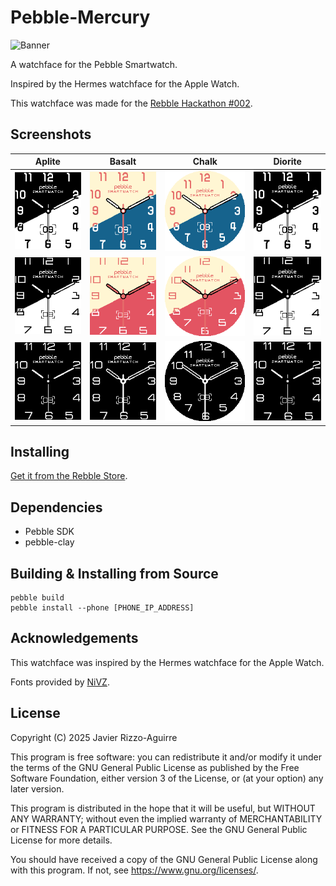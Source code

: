 # Pebble-Mercury

![Banner](img/banner.png)

A watchface for the Pebble Smartwatch.

Inspired by the Hermes watchface for the Apple Watch.

This watchface was made for the
[Rebble Hackathon #002](https://rebble.io/hackathon-002/).

## Screenshots

| Aplite                                 | Basalt                                 | Chalk                                   | Diorite                                  |
| -------------------------------------  | -------------------------------------  | --------------------------------------- | ---------------------------------------  |
| ![Aplite](img/screenshots/aplite.png)  | ![Basalt](img/screenshots/basalt.png)  | ![Chalk](img/screenshots/chalk.png)     | ![Diorite](img/screenshots/diorite.png)  |
| ![Aplite](img/screenshots/aplite2.png) | ![Basalt](img/screenshots/basalt2.png) | ![Chalk](img/screenshots/chalk2.png)    | ![Diorite](img/screenshots/diorite2.png) |
| ![Aplite](img/screenshots/aplite3.png) | ![Basalt](img/screenshots/basalt3.png) | ![Chalk](img/screenshots/chalk3.png)    | ![Diorite](img/screenshots/diorite3.png) |

## Installing

[Get it from the Rebble Store](https://apps.rebble.io/en_US/application/67cdf003b7a023034a3395bc).

## Dependencies

* Pebble SDK
* pebble-clay

## Building & Installing from Source

```
pebble build
pebble install --phone [PHONE_IP_ADDRESS]
```

## Acknowledgements

This watchface was inspired by the Hermes watchface for the Apple Watch.

Fonts provided by [NiVZ](https://apps.rebble.io/en_US/developer/549f60677c5f0ee803000014/1).

## License

Copyright (C) 2025 Javier Rizzo-Aguirre

This program is free software: you can redistribute it and/or modify
it under the terms of the GNU General Public License as published by
the Free Software Foundation, either version 3 of the License, or
(at your option) any later version.

This program is distributed in the hope that it will be useful,
but WITHOUT ANY WARRANTY; without even the implied warranty of
MERCHANTABILITY or FITNESS FOR A PARTICULAR PURPOSE.  See the
GNU General Public License for more details.

You should have received a copy of the GNU General Public License
along with this program.  If not, see <https://www.gnu.org/licenses/>.
